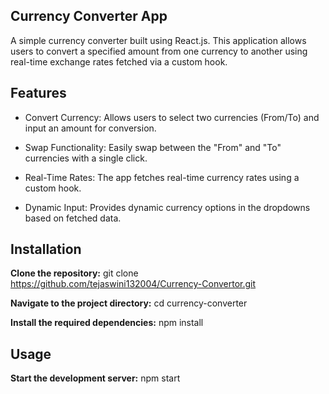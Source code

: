 ## Currency Converter App

A simple currency converter built using React.js. This application allows users to convert a specified amount from one currency to another using real-time exchange rates fetched via a custom hook.

## Features

- Convert Currency: Allows users to select two currencies (From/To) and input an amount for conversion.

- Swap Functionality: Easily swap between the "From" and "To" currencies with a single click.

- Real-Time Rates: The app fetches real-time currency rates using a custom hook.

- Dynamic Input: Provides dynamic currency options in the dropdowns based on fetched data.

## Installation

**Clone the repository:**
git clone https://github.com/tejaswini132004/Currency-Convertor.git

**Navigate to the project directory:**
cd currency-converter

**Install the required dependencies:**
npm install

## Usage

**Start the development server:**
npm start
